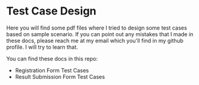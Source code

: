 # Test Case Design

Here you will find some pdf files where I tried to design some test cases based on sample scenario. If you can point out any mistakes that I made in these docs, please reach me at my email which you'll find in my github profile. I will try to learn that. 

You can find these docs in this repo: 
* Registration Form Test Cases
* Result Submission Form Test Cases